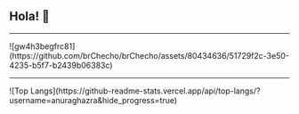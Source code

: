 ## Hola! 🚀

<hr >
![gw4h3begfrc81](https://github.com/brChecho/brChecho/assets/80434636/51729f2c-3e50-4235-b5f7-b2439b06383c)
<hr >
![Top Langs](https://github-readme-stats.vercel.app/api/top-langs/?username=anuraghazra&hide_progress=true)
